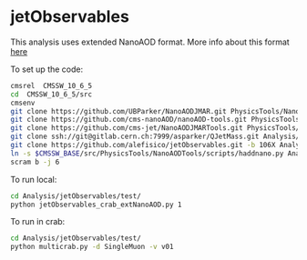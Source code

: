 # jetObservables

This analysis uses extended NanoAOD format. More info about this format [here](https://twiki.cern.ch/twiki/bin/view/CMS/JetMET/JMARNanoAODv1)

To set up the code:
```bash
cmsrel  CMSSW_10_6_5
cd  CMSSW_10_6_5/src
cmsenv
git clone https://github.com/UBParker/NanoAODJMAR.git PhysicsTools/NanoAODJMAR
git clone https://github.com/cms-nanoAOD/nanoAOD-tools.git PhysicsTools/NanoAODTools
git clone https://github.com/cms-jet/NanoAODJMARTools.git PhysicsTools/NanoAODJMARTools
git clone ssh://git@gitlab.cern.ch:7999/asparker/QJetMass.git Analysis/QJetMass    ### This is just as example
git clone https://github.com/alefisico/jetObservables.git -b 106X Analysis/jetObservables
ln -s $CMSSW_BASE/src/PhysicsTools/NanoAODTools/scripts/haddnano.py Analysis/jetObservables/test/
scram b -j 6
```

To run local:
```bash
cd Analysis/jetObservables/test/
python jetObservables_crab_extNanoAOD.py 1
```

To run in crab:
```bash
cd Analysis/jetObservables/test/
python multicrab.py -d SingleMuon -v v01
```
